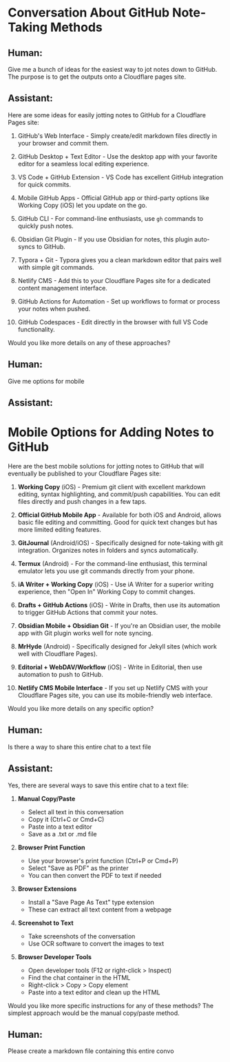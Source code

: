 # Conversation About GitHub Note-Taking Methods

## Human:
Give me a bunch of ideas for the easiest way to jot notes down to GitHub. The purpose is to get the outputs onto a Cloudflare pages site.

## Assistant:
Here are some ideas for easily jotting notes to GitHub for a Cloudflare Pages site:

1. GitHub's Web Interface - Simply create/edit markdown files directly in your browser and commit them.

2. GitHub Desktop + Text Editor - Use the desktop app with your favorite editor for a seamless local editing experience.

3. VS Code + GitHub Extension - VS Code has excellent GitHub integration for quick commits.

4. Mobile GitHub Apps - Official GitHub app or third-party options like Working Copy (iOS) let you update on the go.

5. GitHub CLI - For command-line enthusiasts, use `gh` commands to quickly push notes.

6. Obsidian Git Plugin - If you use Obsidian for notes, this plugin auto-syncs to GitHub.

7. Typora + Git - Typora gives you a clean markdown editor that pairs well with simple git commands.

8. Netlify CMS - Add this to your Cloudflare Pages site for a dedicated content management interface.

9. GitHub Actions for Automation - Set up workflows to format or process your notes when pushed.

10. GitHub Codespaces - Edit directly in the browser with full VS Code functionality.

Would you like more details on any of these approaches?

## Human:
Give me options for mobile

## Assistant:
# Mobile Options for Adding Notes to GitHub

Here are the best mobile solutions for jotting notes to GitHub that will eventually be published to your Cloudflare Pages site:

1. **Working Copy** (iOS) - Premium git client with excellent markdown editing, syntax highlighting, and commit/push capabilities. You can edit files directly and push changes in a few taps.

2. **Official GitHub Mobile App** - Available for both iOS and Android, allows basic file editing and committing. Good for quick text changes but has more limited editing features.

3. **GitJournal** (Android/iOS) - Specifically designed for note-taking with git integration. Organizes notes in folders and syncs automatically.

4. **Termux** (Android) - For the command-line enthusiast, this terminal emulator lets you use git commands directly from your phone.

5. **iA Writer + Working Copy** (iOS) - Use iA Writer for a superior writing experience, then "Open In" Working Copy to commit changes.

6. **Drafts + GitHub Actions** (iOS) - Write in Drafts, then use its automation to trigger GitHub Actions that commit your notes.

7. **Obsidian Mobile + Obsidian Git** - If you're an Obsidian user, the mobile app with Git plugin works well for note syncing.

8. **MrHyde** (Android) - Specifically designed for Jekyll sites (which work well with Cloudflare Pages).

9. **Editorial + WebDAV/Workflow** (iOS) - Write in Editorial, then use automation to push to GitHub.

10. **Netlify CMS Mobile Interface** - If you set up Netlify CMS with your Cloudflare Pages site, you can use its mobile-friendly web interface.

Would you like more details on any specific option?

## Human:
Is there a way to share this entire chat to a text file

## Assistant:
Yes, there are several ways to save this entire chat to a text file:

1. **Manual Copy/Paste**
   - Select all text in this conversation
   - Copy it (Ctrl+C or Cmd+C)
   - Paste into a text editor
   - Save as a .txt or .md file

2. **Browser Print Function**
   - Use your browser's print function (Ctrl+P or Cmd+P)
   - Select "Save as PDF" as the printer
   - You can then convert the PDF to text if needed

3. **Browser Extensions**
   - Install a "Save Page As Text" type extension
   - These can extract all text content from a webpage

4. **Screenshot to Text**
   - Take screenshots of the conversation
   - Use OCR software to convert the images to text

5. **Browser Developer Tools**
   - Open developer tools (F12 or right-click > Inspect)
   - Find the chat container in the HTML
   - Right-click > Copy > Copy element
   - Paste into a text editor and clean up the HTML

Would you like more specific instructions for any of these methods? The simplest approach would be the manual copy/paste method.

## Human:
Please create a markdown file containing this entire convo